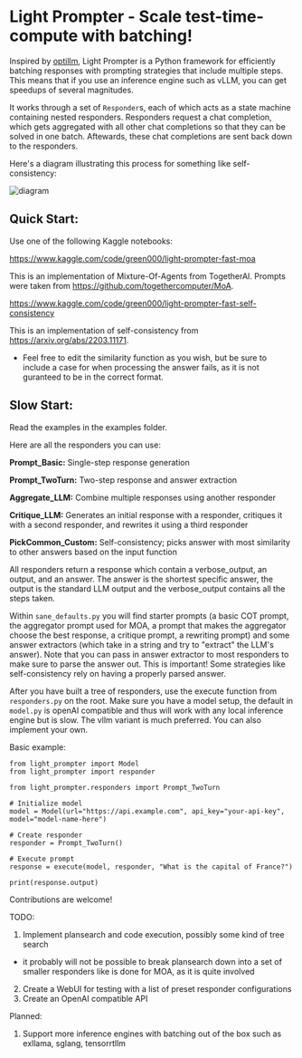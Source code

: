 # Light Prompter - Scale test-time-compute with batching! 
Inspired by [optillm](https://github.com/codelion/optillm), Light Prompter is a Python framework for efficiently batching responses with prompting strategies that include multiple steps. This means that if you use an inference engine such as vLLM, you can get speedups of several magnitudes.

It works through a set of ``Responder``s, each of which acts as a state machine containing nested responders. Responders request a chat completion, which gets aggregated with all other chat completions so that they can be solved in one batch. Aftewards, these chat completions are sent back down to the responders.

Here's a diagram illustrating this process for something like self-consistency:

![diagram](https://github.com/user-attachments/assets/909eb3c1-bbf5-4e90-b72c-9565cae52147)

## Quick Start:
Use one of the following Kaggle notebooks:

https://www.kaggle.com/code/green000/light-prompter-fast-moa

This is an implementation of Mixture-Of-Agents from TogetherAI. Prompts were taken from https://github.com/togethercomputer/MoA.


https://www.kaggle.com/code/green000/light-prompter-fast-self-consistency

This is an implementation of self-consistency from https://arxiv.org/abs/2203.11171.

* Feel free to edit the similarity function as you wish, but be sure to include a case for when processing the answer fails, as it is not guranteed to be in the correct format.

## Slow Start:
Read the examples in the examples folder. 

Here are all the responders you can use:

**Prompt_Basic:** Single-step response generation

**Prompt_TwoTurn:** Two-step response and answer extraction

**Aggregate_LLM:** Combine multiple responses using another responder

**Critique_LLM:** Generates an initial response with a responder, critiques it with a second responder, and rewrites it using a third responder

**PickCommon_Custom:** Self-consistency; picks answer with most similarity to other answers based on the input function

All responders return a response which contain a verbose_output, an output, and an answer. The answer is the shortest specific answer, the output is the standard LLM output and the verbose_output contains all the steps taken.

Within ``sane_defaults.py`` you will find starter prompts (a basic COT prompt, the aggregator prompt used for MOA, a prompt that makes the aggregator choose the best response, a critique prompt, a rewriting prompt) and some answer extractors (which take in a string and try to "extract" the LLM's answer). Note that you can pass in answer extractor to most responders to make sure to parse the answer out. This is important! Some strategies like self-consistency rely on having a properly parsed answer.

After you have built a tree of responders, use the execute function from ``responders.py`` on the root. Make sure you have a model setup, the default in ``model.py`` is openAI compatible and thus will work with any local inference engine but is slow. The vllm variant is much preferred. You can also implement your own.

Basic example:

```
from light_prompter import Model
from light_prompter import responder

from light_prompter.responders import Prompt_TwoTurn

# Initialize model
model = Model(url="https://api.example.com", api_key="your-api-key", model="model-name-here")

# Create responder
responder = Prompt_TwoTurn()

# Execute prompt
response = execute(model, responder, "What is the capital of France?")

print(response.output)
```

Contributions are welcome!

TODO:

1. Implement plansearch and code execution, possibly some kind of tree search
* it probably will not be possible to break plansearch down into a set of smaller responders like is done for MOA, as it is quite involved
2. Create a WebUI for testing with a list of preset responder configurations
3. Create an OpenAI compatible API

Planned:
1. Support more inference engines with batching out of the box such as exllama, sglang, tensorrtllm
